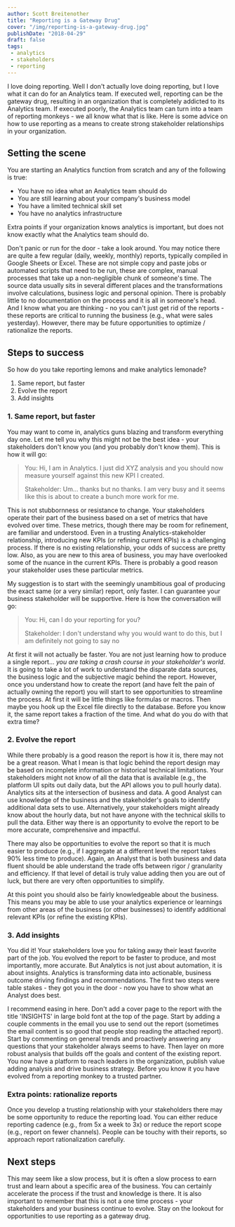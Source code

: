 ```yaml
---
author: Scott Breitenother
title: "Reporting is a Gateway Drug"
cover: "/img/reporting-is-a-gateway-drug.jpg"
publishDate: "2018-04-29"
draft: false
tags: 
 - analytics
 - stakeholders
 - reporting
---
```


I love doing reporting. Well I don't actually love doing reporting, but I love what it can do for an Analytics team. If executed well, reporting can be the gateway drug, resulting in an organization that is completely addicted to its Analytics team. If executed poorly, the Analytics team can turn into a team of reporting monkeys - we all know what that is like. Here is some advice on how to use reporting as a means to create strong stakeholder relationships in your organization.
<!--more-->


## Setting the scene
You are starting an Analytics function from scratch and any of the following is true:

* You have no idea what an Analytics team should do
* You are still learning about your company's business model
* You have a limited technical skill set
* You have no analytics infrastructure

Extra points if your organization knows analytics is important, but does not know exactly what the Analytics team should do.

Don't panic or run for the door - take a look around. You may notice there are quite a few regular (daily, weekly, monthly) reports, typically compiled in Google Sheets or Excel. These are not simple copy and paste jobs or automated scripts that need to be run, these are complex, manual processes that take up a non-negligible chunk of someone's time. The source data usually sits in several different places and the transformations involve calculations, business logic and personal opinion. There is probably little to no documentation on the process and it is all in someone's head. And I know what you are thinking - no you can't just get rid of the reports - these reports are critical to running the business (e.g., what were sales yesterday). However, there may be future opportunities to optimize / rationalize the reports.


## Steps to success
So how do you take reporting lemons and make analytics lemonade?

1. Same report, but faster
2. Evolve the report
3. Add insights


### 1. Same report, but faster
You may want to come in, analytics guns blazing and transform everything day one. Let me tell you why this might not be the best idea - your stakeholders don't know you (and you probably don't know them). This is how it will go:


>You: Hi, I am in Analytics. I just did XYZ analysis and you should now measure yourself against this new KPI I created.
>
>Stakeholder: Um... thanks but no thanks. I am very busy and it seems like this is about to create a bunch more work for me.


This is not stubbornness or resistance to change. Your stakeholders operate their part of the business based on a set of metrics that have evolved over time. These metrics, though there may be room for refinement, are familiar and understood. Even in a trusting Analytics-stakeholder relationship, introducing new KPIs (or refining current KPIs) is a challenging process. If there is no existing relationship, your odds of success are pretty low. Also, as you are new to this area of business, you may have overlooked some of the nuance in the current KPIs. There is probably a good reason your stakeholder uses these particular metrics.

My suggestion is to start with the seemingly unambitious goal of producing the exact same (or a very similar) report, only faster. I can guarantee your business stakeholder will be supportive. Here is how the conversation will go:

>You: Hi, can I do your reporting for you?
>
>Stakeholder: I don't understand why you would want to do this, but I am definitely not going to say no

At first it will not actually be faster. You are not just learning how to produce a single report... *you are taking a crash course in your stakeholder's world*. It is going to take a lot of work to understand the disparate data sources, the business logic and the subjective magic behind the report. However, once you understand how to create the report (and have felt the pain of actually owning the report) you will start to see opportunities to streamline the process. At first it will be little things like formulas or macros. Then maybe you hook up the Excel file directly to the database. Before you know it, the same report takes a fraction of the time. And what do you do with that extra time?


### 2. Evolve the report
While there probably is a good reason the report is how it is, there may not be a great reason. What I mean is that logic behind the report design may be based on incomplete information or historical technical limitations. Your stakeholders might not know of all the data that is available (e.g., the platform UI spits out daily data, but the API allows you to pull hourly data). Analytics sits at the intersection of business and data. A good Analyst can use knowledge of the business and the stakeholder's goals to identify additional data sets to use. Alternatively, your stakeholders might already know about the hourly data, but not have anyone with the technical skills to pull the data. Either way there is an opportunity to evolve the report to be more accurate, comprehensive and impactful. 

There may also be opportunities to evolve the report so that it is much easier to produce (e.g., if I aggregate at a different level the report takes 90% less time to produce). Again, an Analyst that is both business and data fluent should be able understand the trade offs between rigor / granularity and efficiency. If that level of detail is truly value adding then you are out of luck, but there are very often opportunities to simplify. 

At this point you should also be fairly knowledgeable about the business. This means you may be able to use your analytics experience or learnings from other areas of the business (or other businesses) to identify additional relevant KPIs (or refine the existing KPIs).


### 3. Add insights
You did it! Your stakeholders love you for taking away their least favorite part of the job. You evolved the report to be faster to produce, and most importantly, more accurate. But Analytics is not just about automation, it is about insights. Analytics is transforming data into actionable, business outcome driving findings and recommendations. The first two steps were table stakes - they got you in the door - now you have to show what an Analyst does best.

I recommend easing in here. Don't add a cover page to the report with the title 'INSIGHTS' in large bold font at the top of the page. Start by adding a couple comments in the email you use to send out the report (sometimes the email content is so good that people stop reading the attached report). Start by commenting on general trends and proactively answering any questions that your stakeholder always seems to have. Then layer on more robust analysis that builds off the goals and content of the existing report. You now have a platform to reach leaders in the organization, publish value adding analysis and drive business strategy. Before you know it you have evolved from a reporting monkey to a trusted partner.


### Extra points: rationalize reports
Once you develop a trusting relationship with your stakeholders there may be some opportunity to reduce the reporting load. You can either reduce reporting cadence (e.g., from 5x a week to 3x) or reduce the report scope (e.g., report on fewer channels). People can be touchy with their reports, so approach report rationalization carefully. 


## Next steps
This may seem like a slow process, but it is often a slow process to earn trust and learn about a specific area of the business. You can certainly accelerate the process if the trust and knowledge is there. It is also important to remember that this is not a one time process - your stakeholders and your business continue to evolve. Stay on the lookout for opportunities to use reporting as a gateway drug.